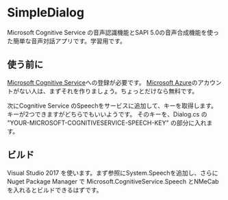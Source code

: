 # SimpleDialog

Microsoft Cognitive Service の音声認識機能とSAPI 5.0の音声合成機能を使った簡単な音声対話アプリです。学習用です。

## 使う前に
[Microsoft Cognitive Service](https://azure.microsoft.com/ja-jp/services/cognitive-services/)への登録が必要です。
[Microsoft Azure](https://azure.microsoft.com)のアカウントがない人は、まずそれを作りましょう。ちょっとだけなら無料です。

次にCognitive Service のSpeechをサービスに追加して、キーを取得します。キーが2つできますがどちらでもいいようです。
そのキーを、Dialog.cs の "YOUR-MICROSOFT-COGNITIVESERVICE-SPEECH-KEY" の部分に入れます。

## ビルド
Visual Studio 2017 を使います。まず参照にSystem.Speechを追加し、さらにNuget Package Manager で Microsoft.CognitiveService.Speech とNMeCabを入れるとビルドできるはずです。
